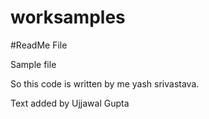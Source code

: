 # worksamples

#ReadMe File

Sample file

So this code is written by me yash srivastava.

Text added by Ujjawal Gupta
